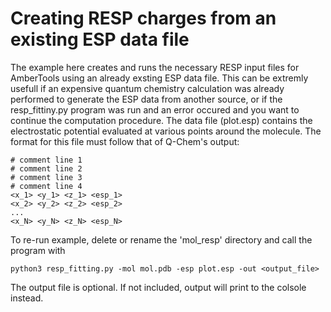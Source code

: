 # Creating RESP charges from an existing ESP data file

The example here creates and runs the necessary RESP input files for AmberTools using an already exsting ESP data file. 
This can be extremly usefull if an expensive quantum chemistry calculation was already performed to generate the ESP data from another source, or if the resp_fittiny.py program was run and an error occured and you want to continue the computation procedure.
The data file (plot.esp) contains the electrostatic potential evaluated at various points around the molecule. 
The format for this file must follow that of Q-Chem's output:
```
# comment line 1
# comment line 2
# comment line 3
# comment line 4
<x_1> <y_1> <z_1> <esp_1>
<x_2> <y_2> <z_2> <esp_2>
...
<x_N> <y_N> <z_N> <esp_N>
```

To re-run example, delete or rename the 'mol_resp' directory and call the program with

```
python3 resp_fitting.py -mol mol.pdb -esp plot.esp -out <output_file>
```
The output file is optional. If not included, output will print to the colsole instead.
